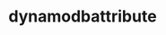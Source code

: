 # dynamodbattribute

<!--
```ts
import * as dynamodbattribute from 'dynamodbattribute'

interface Item {
  nullvalue: any
  bvalue: boolean
  svalue: string
  nvalue: number
  bvalue: Buffer
  submap: { [key: string]: any }
  lsvalue: string[]
  lnvalue: number[]
  lmvalue: any[]
  sset: Set<string>
  nset: Set<number>
  bset: Set<Uint8Array>
}

const v: Item = {
  nullvalue: null,
  bvalue: true,
  svalue: 'ahoj svete',
  nvalue: 20,
  bvalue: Buffer.from('hello world'),
  submap: { sv: 'ahoj sub' },
  lsvalue: ['ahoj', 'svete'],
  lnvalue: [1, 2],
  lmvalue: [1, 'ahoj', { sv: 'ahoj', nv: 10 }],
  sset: new Set(['hello', 'world']),
  nset: new Set([123, 456]),
  bset: new Set([new Uint8Array([27]), new Uint8Array([13])]),
}

const marshaled = dynamodbattribute.marshalMap(v)
console.log(marshaled)

const unmarshaled = dynamodbattribute.unmarshalMap<Item>(marshaled)
console.log(unmarshaled)
```

## Status

### Implemented data types

- Null
- String
- Number
- Boolean
- Buffer | Uint8Array
- List
- Map
- Object
- Set\<string\>
- Set\<number\>
- Set\<Buffer\>
- Set\<Uint8Array\> -->
